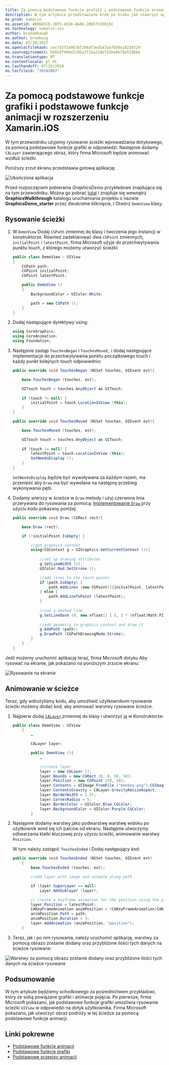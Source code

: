 ```yaml
---
title: Za pomocą podstawowe funkcje grafiki i podstawowe funkcje animacji w rozszerzeniu Xamarin.iOS
description: W tym artykule przedstawiono krok po kroku jak utworzyć aplikację, która używa podstawowe funkcje grafiki i podstawowe funkcje animacji. Przedstawia on sposób rysowania na ekranie w odpowiedzi na dotyk użytkownika, a także jak animować obraz podróży w ścieżce.
ms.prod: xamarin
ms.assetid: 4B96D5CD-1BF5-4520-AAA6-2B857C83815C
ms.technology: xamarin-ios
author: bradumbaugh
ms.author: brumbaug
ms.date: 03/18/2017
ms.openlocfilehash: cecfd7f3a9678f298af3ed547aa7b50a18238729
ms.sourcegitcommit: b56b3f906d2c05a3f1be219ef41be8b79e519b8e
ms.translationtype: MT
ms.contentlocale: pl-PL
ms.lasthandoff: 07/25/2018
ms.locfileid: "39242007"
---
```

# <a name="using-core-graphics-and-core-animation-in-xamarinios"></a>Za pomocą podstawowe funkcje grafiki i podstawowe funkcje animacji w rozszerzeniu Xamarin.iOS

W tym przewodniku użyjemy rysowanie ścieżki wprowadzania dotykowego, za pomocą podstawowe funkcje grafiki w odpowiedzi. Następnie dodamy `CALayer` zawierającego obraz, który firma Microsoft będzie animować wzdłuż ścieżki.

Poniższy zrzut ekranu przedstawia gotową aplikację:

![](graphics-animation-walkthrough-images/00-final-app.png "Ukończona aplikacja")

Przed rozpoczęciem pobierania *GraphicsDemo* przykładowe znajdująca się na tym przewodniku. Można go pobrać [tutaj](https://developer.xamarin.com/samples/monotouch/GraphicsAndAnimation/) i znajduje się wewnątrz **GraphicsWalkthrough** katalogu uruchamiania projektu o nazwie **GraphicsDemo_starter** przez dwukrotne kliknięcie, i Otwórz `DemoView` klasy.

## <a name="drawing-a-path"></a>Rysowanie ścieżki


1. W `DemoView` Dodaj `CGPath` zmiennej do klasy i tworzenia jego instancji w konstruktorze. Również zadeklarować dwa `CGPoint` zmiennych, `initialPoint` i `latestPoint`, firma Microsoft użyje do przechwytywania punktu touch, z którego możemy utworzyć ścieżki:
    
    ```csharp
    public class DemoView : UIView
    {
        CGPath path;
        CGPoint initialPoint;
        CGPoint latestPoint;
    
        public DemoView ()
        {
            BackgroundColor = UIColor.White;
    
            path = new CGPath ();
        }
    }
    ```

2. Dodaj następujące dyrektywy using:

    ```csharp
    using CoreGraphics;
    using CoreAnimation;
    using Foundation;
    ```

3. Następnie zastąp `TouchesBegan` i `TouchesMoved,` i dodaj następujące implementacje do przechwytywania punktu początkowego touch i każdy punkt kolejnych touch odpowiednio:

    ```csharp
    public override void TouchesBegan (NSSet touches, UIEvent evt){
    
        base.TouchesBegan (touches, evt);
    
        UITouch touch = touches.AnyObject as UITouch;
        
        if (touch != null) {
            initialPoint = touch.LocationInView (this);
        }
    }
    
    public override void TouchesMoved (NSSet touches, UIEvent evt){
    
        base.TouchesMoved (touches, evt);
    
        UITouch touch = touches.AnyObject as UITouch;
        
        if (touch != null) {
            latestPoint = touch.LocationInView (this);
            SetNeedsDisplay ();
        }
    }
    ```

    `SetNeedsDisplay` będzie być wywoływana za każdym razem, ma przenieść aby `Draw` ma być wywołane na następny przebieg wykonywania pętli.

4. Dodamy wierszy w ścieżce w `Draw` metody i użyj czerwona linia przerywana do rysowania za pomocą. [Implementowanie `Draw` ](~/ios/platform/graphics-animation-ios/core-graphics.md) przy użyciu kodu pokazany poniżej:

    ```csharp
    public override void Draw (CGRect rect){
    
        base.Draw (rect);
    
        if (!initialPoint.IsEmpty) {
    
            //get graphics context
            using(CGContext g = UIGraphics.GetCurrentContext ()){
                    
                //set up drawing attributes
                g.SetLineWidth (2);
                UIColor.Red.SetStroke ();
    
                //add lines to the touch points
                if (path.IsEmpty) {
                    path.AddLines (new CGPoint[]{initialPoint, latestPoint});
                } else {
                    path.AddLineToPoint (latestPoint);
                }
            
                //use a dashed line
                g.SetLineDash (0, new nfloat[] { 5, 2 * (nfloat)Math.PI });
                                
                //add geometry to graphics context and draw it
                g.AddPath (path);       
                g.DrawPath (CGPathDrawingMode.Stroke);
            }
        }
    }
    ```

Jeśli możemy uruchomić aplikację teraz, firma Microsoft dotyku Aby rysować na ekranie, jak pokazano na poniższym zrzucie ekranu:

![](graphics-animation-walkthrough-images/01-path.png "Rysowanie na ekranie")

## <a name="animating-along-a-path"></a>Animowanie w ścieżce

Teraz, gdy wdrożyliśmy kodu, aby umożliwić użytkownikom rysowanie ścieżki możemy dodać kod, aby animować warstwy rysowane ścieżce.

1. Najpierw dodaj [ `CALayer` ](~/ios/platform/graphics-animation-ios/core-animation.md) zmiennej do klasy i utworzyć ją w Konstruktorze:

    ```csharp
    public class DemoView : UIView
        {
            …
    
            CALayer layer;
    
            public DemoView (){
                …
    
                //create layer
                layer = new CALayer ();
                layer.Bounds = new CGRect (0, 0, 50, 50);
                layer.Position = new CGPoint (50, 50);
                layer.Contents = UIImage.FromFile ("monkey.png").CGImage;
                layer.ContentsGravity = CALayer.GravityResizeAspect;
                layer.BorderWidth = 1.5f;
                layer.CornerRadius = 5;
                layer.BorderColor = UIColor.Blue.CGColor;
                layer.BackgroundColor = UIColor.Purple.CGColor;
            }
    ```

2. Następnie dodamy warstwy jako podwarstwę warstwę widoku po użytkownik wind się ich palców od ekranu. Następnie utworzymy odtwarzania klatki kluczowej przy użyciu ścieżki, animowanie warstwy `Position`.

    W tym należy zastąpić `TouchesEnded` i Dodaj następujący kod:

    ```csharp
    public override void TouchesEnded (NSSet touches, UIEvent evt)
        {
            base.TouchesEnded (touches, evt);

            //add layer with image and animate along path

            if (layer.SuperLayer == null)
                Layer.AddSublayer (layer);

            // create a keyframe animation for the position using the path
            layer.Position = latestPoint;
            CAKeyFrameAnimation animPosition = (CAKeyFrameAnimation)CAKeyFrameAnimation.FromKeyPath ("position");
            animPosition.Path = path;
            animPosition.Duration = 3;
            layer.AddAnimation (animPosition, "position");
        }
    ```

3. Teraz, jak i po nim rysowania, należy uruchomić aplikację, warstwy za pomocą obrazu zostanie dodany oraz przybliżone ilości tych danych na ścieżce rysowane:

![](graphics-animation-walkthrough-images/00-final-app.png "Warstwy za pomocą obrazu zostanie dodany oraz przybliżone ilości tych danych na ścieżce rysowane")

## <a name="summary"></a>Podsumowanie

W tym artykule będziemy schodkowego za pośrednictwem przykładowi, który ze sobą powiązane grafiki i animacje pojęcia. Po pierwsze, firma Microsoft pokazano, jak podstawowe funkcje grafiki umożliwia rysowanie ścieżki `UIView` w odpowiedzi na dotyk użytkownika. Firma Microsoft pokazano, jak utworzyć obraz podróży w tej ścieżce za pomocą podstawowe funkcje animacji.


## <a name="related-links"></a>Linki pokrewne

- [Podstawowe funkcje animacji](~/ios/platform/graphics-animation-ios/core-animation.md)
- [Podstawowe funkcje grafiki](~/ios/platform/graphics-animation-ios/core-graphics.md)
- [Podstawowe przepisy animacji](https://github.com/xamarin/recipes/tree/master/Recipes/ios/animation/coreanimation)
